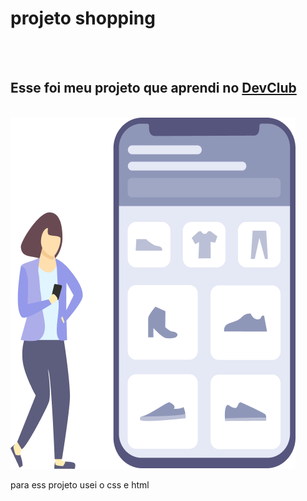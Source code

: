 <h1>projeto shopping</h1>
<br>
<br>
<h2>Esse foi meu projeto que aprendi no <a href="https://aulas.devclub.com.br/login">DevClub</a></h2>
<br>
<img src="https://github.com/matheusalves123/projeto.shopping/blob/main/img%20shop.png?raw=true" />


<p>para ess projeto usei o css e html</p>

